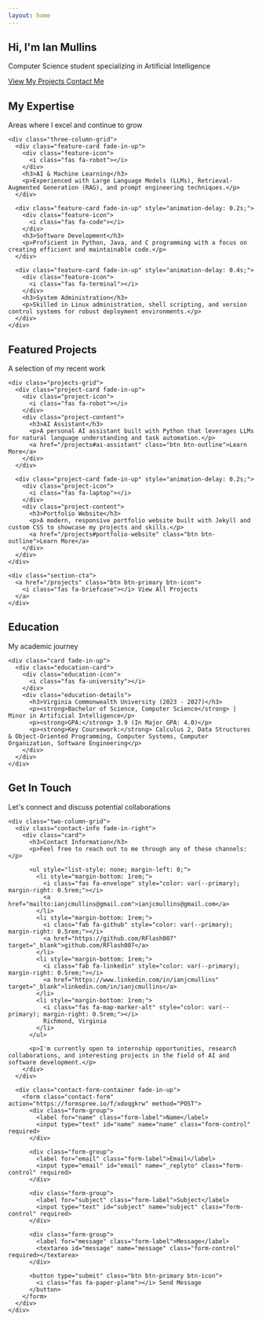 ```yaml
---
layout: home
---
```


<section class="hero-section">
  <div class="hero-background"></div>
  <div class="wrapper">
    <div class="hero-content fade-in">
      <h1 class="hero-title">Hi, I'm <span>Ian Mullins</span></h1>
      <p class="hero-subtitle">Computer Science student specializing in Artificial Intelligence</p>
      <div class="hero-cta">
        <a href="/projects" class="btn btn-primary btn-icon">
          <i class="fas fa-code"></i> View My Projects
        </a>
        <a href="/contact" class="btn btn-outline btn-icon">
          <i class="fas fa-paper-plane"></i> Contact Me
        </a>
      </div>
    </div>
  </div>
</section>

<section class="section">
  <div class="wrapper">
    <div class="section-title">
      <h2 style="color: var(--primary);">My Expertise</h2>
      <p style="color: var(--text-dark);">Areas where I excel and continue to grow</p>
    </div>
    
    <div class="three-column-grid">
      <div class="feature-card fade-in-up">
        <div class="feature-icon">
          <i class="fas fa-robot"></i>
        </div>
        <h3>AI & Machine Learning</h3>
        <p>Experienced with Large Language Models (LLMs), Retrieval-Augmented Generation (RAG), and prompt engineering techniques.</p>
      </div>
      
      <div class="feature-card fade-in-up" style="animation-delay: 0.2s;">
        <div class="feature-icon">
          <i class="fas fa-code"></i>
        </div>
        <h3>Software Development</h3>
        <p>Proficient in Python, Java, and C programming with a focus on creating efficient and maintainable code.</p>
      </div>
      
      <div class="feature-card fade-in-up" style="animation-delay: 0.4s;">
        <div class="feature-icon">
          <i class="fas fa-terminal"></i>
        </div>
        <h3>System Administration</h3>
        <p>Skilled in Linux administration, shell scripting, and version control systems for robust deployment environments.</p>
      </div>
    </div>
  </div>
</section>

<section class="section bg-light">
  <div class="wrapper">
    <div class="section-title">
      <h2 style="color: var(--primary);">Featured Projects</h2>
      <p style="color: var(--text-dark);">A selection of my recent work</p>
    </div>
    
    <div class="projects-grid">
      <div class="project-card fade-in-up">
        <div class="project-icon">
          <i class="fas fa-robot"></i>
        </div>
        <div class="project-content">
          <h3>AI Assistant</h3>
          <p>A personal AI assistant built with Python that leverages LLMs for natural language understanding and task automation.</p>
          <a href="/projects#ai-assistant" class="btn btn-outline">Learn More</a>
        </div>
      </div>
      
      <div class="project-card fade-in-up" style="animation-delay: 0.2s;">
        <div class="project-icon">
          <i class="fas fa-laptop"></i>
        </div>
        <div class="project-content">
          <h3>Portfolio Website</h3>
          <p>A modern, responsive portfolio website built with Jekyll and custom CSS to showcase my projects and skills.</p>
          <a href="/projects#portfolio-website" class="btn btn-outline">Learn More</a>
        </div>
      </div>
    </div>
    
    <div class="section-cta">
      <a href="/projects" class="btn btn-primary btn-icon">
        <i class="fas fa-briefcase"></i> View All Projects
      </a>
    </div>
  </div>
</section>

<section class="section">
  <div class="wrapper">
    <div class="section-title education-title">
      <h2 style="color: var(--primary);">Education</h2>
      <p style="color: var(--text-dark);">My academic journey</p>
    </div>
    
    <div class="card fade-in-up">
      <div class="education-card">
        <div class="education-icon">
          <i class="fas fa-university"></i>
        </div>
        <div class="education-details">
          <h3>Virginia Commonwealth University (2023 - 2027)</h3>
          <p><strong>Bachelor of Science, Computer Science</strong> | Minor in Artificial Intelligence</p>
          <p><strong>GPA:</strong> 3.9 (In Major GPA: 4.0)</p>
          <p><strong>Key Coursework:</strong> Calculus 2, Data Structures & Object-Oriented Programming, Computer Systems, Computer Organization, Software Engineering</p>
        </div>
      </div>
    </div>
  </div>
</section>

<section class="section bg-light">
  <div class="wrapper">
    <div class="section-title">
      <h2 style="color: var(--primary);">Get In Touch</h2>
      <p style="color: var(--text-dark);">Let's connect and discuss potential collaborations</p>
    </div>
    
    <div class="two-column-grid">
      <div class="contact-info fade-in-right">
        <div class="card">
          <h3>Contact Information</h3>
          <p>Feel free to reach out to me through any of these channels:</p>
          
          <ul style="list-style: none; margin-left: 0;">
            <li style="margin-bottom: 1rem;">
              <i class="fas fa-envelope" style="color: var(--primary); margin-right: 0.5rem;"></i>
              <a href="mailto:ianjcmullins@gmail.com">ianjcmullins@gmail.com</a>
            </li>
            <li style="margin-bottom: 1rem;">
              <i class="fab fa-github" style="color: var(--primary); margin-right: 0.5rem;"></i>
              <a href="https://github.com/RFlash007" target="_blank">github.com/RFlash007</a>
            </li>
            <li style="margin-bottom: 1rem;">
              <i class="fab fa-linkedin" style="color: var(--primary); margin-right: 0.5rem;"></i>
              <a href="https://www.linkedin.com/in/ianjcmullins" target="_blank">linkedin.com/in/ianjcmullins</a>
            </li>
            <li style="margin-bottom: 1rem;">
              <i class="fas fa-map-marker-alt" style="color: var(--primary); margin-right: 0.5rem;"></i>
              Richmond, Virginia
            </li>
          </ul>
          
          <p>I'm currently open to internship opportunities, research collaborations, and interesting projects in the field of AI and software development.</p>
        </div>
      </div>
      
      <div class="contact-form-container fade-in-up">
        <form class="contact-form" action="https://formspree.io/f/xdoqgkrw" method="POST">
          <div class="form-group">
            <label for="name" class="form-label">Name</label>
            <input type="text" id="name" name="name" class="form-control" required>
          </div>
          
          <div class="form-group">
            <label for="email" class="form-label">Email</label>
            <input type="email" id="email" name="_replyto" class="form-control" required>
          </div>
          
          <div class="form-group">
            <label for="subject" class="form-label">Subject</label>
            <input type="text" id="subject" name="subject" class="form-control" required>
          </div>
          
          <div class="form-group">
            <label for="message" class="form-label">Message</label>
            <textarea id="message" name="message" class="form-control" required></textarea>
          </div>
          
          <button type="submit" class="btn btn-primary btn-icon">
            <i class="fas fa-paper-plane"></i> Send Message
          </button>
        </form>
      </div>
    </div>
  </div>
</section>

<script>
  // Add active class to current navigation item
  document.addEventListener('DOMContentLoaded', function() {
    const currentLocation = window.location.pathname;
    const navLinks = document.querySelectorAll('.main-navigation a');
    
    navLinks.forEach(link => {
      const linkPath = link.getAttribute('href');
      if (currentLocation === linkPath || (currentLocation === '/' && linkPath === '/')) {
        link.classList.add('active');
      }
    });
    
    // Mobile navigation toggle
    const navbarToggle = document.querySelector('.navbar-toggle');
    const mainNavigation = document.querySelector('.main-navigation');
    
    if (navbarToggle) {
      navbarToggle.addEventListener('click', function() {
        mainNavigation.classList.toggle('active');
      });
    }
  });
</script> 